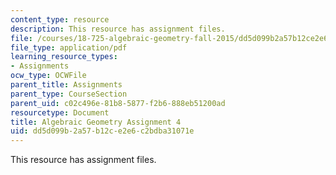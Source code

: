 ```yaml
---
content_type: resource
description: This resource has assignment files.
file: /courses/18-725-algebraic-geometry-fall-2015/dd5d099b2a57b12ce2e6c2bdba31071e_MIT18_725F15_hw4.pdf
file_type: application/pdf
learning_resource_types:
- Assignments
ocw_type: OCWFile
parent_title: Assignments
parent_type: CourseSection
parent_uid: c02c496e-81b8-5877-f2b6-888eb51200ad
resourcetype: Document
title: Algebraic Geometry Assignment 4
uid: dd5d099b-2a57-b12c-e2e6-c2bdba31071e
---
```

This resource has assignment files.

